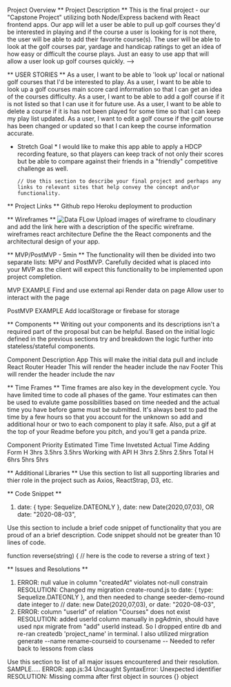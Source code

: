  Project Overview 
** Project Description **
This is the final project - our "Capstone Project" utilizing both Node/Express backend with React frontend apps.  Our app will let a user be able to pull up golf courses they'd be interested in playing and if the course a user is looking for is not there, the user will be able to add their favorite course(s). The user will be able to look at the golf courses par, yardage and handicap ratings to get an idea of how easy or difficult the course plays.  Just an easy to use app that will allow a user look up golf courses quickly. -->


**  USER STORIES  **
As a user, I want to be able to 'look up' local or national golf courses that I'd be interested to play.
As a user, I want to be able to look up a golf courses main score card information so that I can get an idea of the courses difficulty. 
As a user, I want to be able to add a golf course if it is not listed so that I can use it for future use.
As a user, I want to be able to delete a course if it is has not been played for some time so that I can keep my play list updated.
As a user, I want to edit a golf course if the golf course has been changed or updated so that I can keep the course information accurate.


* Stretch Goal *
I would like to make this app able to apply a HDCP recording feature, so that players can keep track of not only their scores but be able to compare against their friends in a "friendly" competitive challenge as well.

      // Use this section to describe your final project and perhaps any links to relevant sites that help convey the concept and\or functionality.

** Project Links **
Github repo
Heroku deployment to production


** Wireframes **
![Data FLow]()
Upload images of wireframe to cloudinary and add the link here with a description of the specific wireframe.
wireframes
react architecture
Define the the React components and the architectural design of your app.

** MVP/PostMVP - 5min **
The functionality will then be divided into two separate lists: MPV and PostMVP. Carefully decided what is placed into your MVP as the client will expect this functionality to be implemented upon project completion.

MVP EXAMPLE
Find and use external api
Render data on page
Allow user to interact with the page

PostMVP EXAMPLE
Add localStorage or firebase for storage

** Components **
Writing out your components and its descriptions isn't a required part of the proposal but can be helpful.
Based on the initial logic defined in the previous sections try and breakdown the logic further into stateless/stateful components.

Component	Description
App	This will make the initial data pull and include React Router
Header	This will render the header include the nav
Footer	This will render the header include the nav

** Time Frames **
Time frames are also key in the development cycle. You have limited time to code all phases of the game. Your estimates can then be used to evalute game possibilities based on time needed and the actual time you have before game must be submitted. It's always best to pad the time by a few hours so that you account for the unknown so add and additional hour or two to each component to play it safe. Also, put a gif at the top of your Readme before you pitch, and you'll get a panda prize.

Component	Priority	Estimated Time	Time Invetsted	Actual Time
Adding Form	H	3hrs	3.5hrs	3.5hrs
Working with API	H	3hrs	2.5hrs	2.5hrs
Total	H	6hrs	5hrs	5hrs

** Additional Libraries **
Use this section to list all supporting libraries and thier role in the project such as Axios, ReactStrap, D3, etc.

** Code Snippet **
1. date: {
        type: Sequelize.DATEONLY
      },
   date: new Date(2020,07,03),
 OR  date: "2020-08-03",



Use this section to include a brief code snippet of functionality that you are proud of an a brief description. Code snippet should not be greater than 10 lines of code.

function reverse(string) {
	// here is the code to reverse a string of text
}

** Issues and Resolutions **
1. ERROR: null value in column "createdAt" violates not-null constrain
   RESOLUTION:  Changed my migration create-round.js to
date: {
type: Sequelize.DATEONLY }, and then needed to change seeder-demo-round date integer to // date: new Date(2020,07,03), or date: "2020-08-03",
2. ERROR: column "userId" of relation "Courses" does not exist
   RESOLUTION:  added userId column manually in pgAdmin, should have used npx migrate from "add" userId instead. So I dropped entire db and re-ran createdb 'project_name' in terminal. I also utilized mirgration generate --name rename-courseid to coursename -- Needed to refer back to lessons from class



Use this section to list of all major issues encountered and their resolution.
SAMPLE.....
ERROR: app.js:34 Uncaught SyntaxError: Unexpected identifier
RESOLUTION: Missing comma after first object in sources {} object





<!-- to create an app for keeping track of golf scores on courses people have played.  This will let a user sign-up or log in to be able to either add a course or choose a course they've played and enter the date and score they shot on that date.  The user will be able to continuously add new scores to same course or enter a new course to add their score.


Goal for this app is to make it easy for a user to be able to sign-up or register (As a new user) and keep track of the courses played, when (dates played) and users score so it will make it easier to keep track of handicap.

to enter my round for the date played and enter my score.
As a user, i want to be able to see my past golf scores.
As a user, I want to be able to see what past dates I played and on what courses. -->